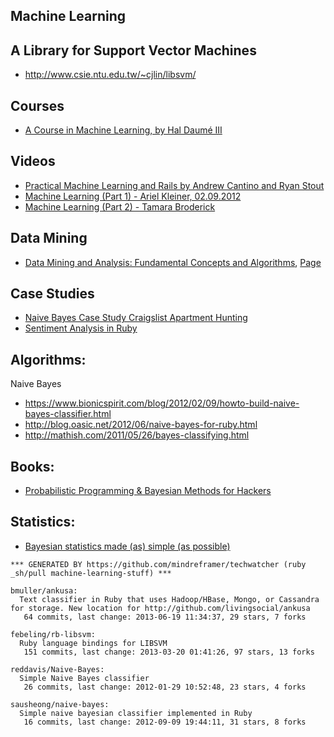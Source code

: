## Machine Learning

## A Library for Support Vector Machines
- http://www.csie.ntu.edu.tw/~cjlin/libsvm/


## Courses
  - [A Course in Machine Learning, by Hal Daumé III](http://ciml.info/)

## Videos
  - [Practical Machine Learning and Rails by Andrew Cantino and Ryan Stout](http://www.youtube.com/watch?v=vy_zQ1-F0JI)
  - [Machine Learning (Part 1) - Ariel Kleiner, 02.09.2012](http://www.youtube.com/watch?v=77i31ojEFJk)
  - [Machine Learning (Part 2) - Tamara Broderick](http://www.youtube.com/watch?v=4baKKLtFK04)


## Data Mining
  - [Data Mining and Analysis: Fundamental Concepts and Algorithms](http://www.dcc.ufmg.br/miningalgorithms/files/pdf/dmafca.pdf), [Page](http://www.dcc.ufmg.br/livros/miningalgorithms/DokuWiki/doku.php?id=pdf)


## Case Studies
  - [Naive Bayes Case Study Craigslist Apartment Hunting](http://www.uvm.edu/~ejeldrid/resources/332.pdf)
  - [Sentiment Analysis in Ruby](http://srug.pl/assets/mateusz-drozdzynski-sentiment-analysis-in-ruby.pdf)

## Algorithms:
  Naive Bayes
  - https://www.bionicspirit.com/blog/2012/02/09/howto-build-naive-bayes-classifier.html
  - http://blog.oasic.net/2012/06/naive-bayes-for-ruby.html
  - http://mathish.com/2011/05/26/bayes-classifying.html

## Books:
  - [Probabilistic Programming & Bayesian Methods for Hackers](http://camdavidsonpilon.github.io/Probabilistic-Programming-and-Bayesian-Methods-for-Hackers/)


## Statistics:
  - [Bayesian statistics made (as) simple (as possible)](http://www.youtube.com/watch?v=bobeo5kFz1g)

<!-- PROJECTS_LIST_START -->
    *** GENERATED BY https://github.com/mindreframer/techwatcher (ruby _sh/pull machine-learning-stuff) *** 

    bmuller/ankusa:
      Text classifier in Ruby that uses Hadoop/HBase, Mongo, or Cassandra for storage. New location for http://github.com/livingsocial/ankusa
       64 commits, last change: 2013-06-19 11:34:37, 29 stars, 7 forks

    febeling/rb-libsvm:
      Ruby language bindings for LIBSVM
       151 commits, last change: 2013-03-20 01:41:26, 97 stars, 13 forks

    reddavis/Naive-Bayes:
      Simple Naive Bayes classifier
       26 commits, last change: 2012-01-29 10:52:48, 23 stars, 4 forks

    sausheong/naive-bayes:
      Simple naive bayesian classifier implemented in Ruby
       16 commits, last change: 2012-09-09 19:44:11, 31 stars, 8 forks
<!-- PROJECTS_LIST_END -->
